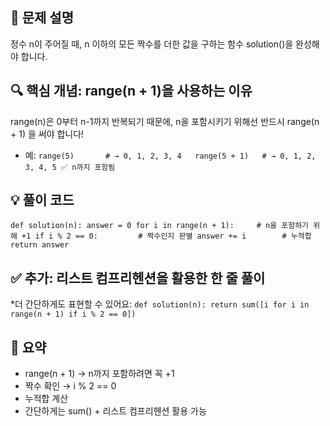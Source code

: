 ## 📌 문제 설명
정수 n이 주어질 때, n 이하의 모든 짝수를 더한 값을 구하는 함수 solution()을 완성해야 합니다.

## 🔍 핵심 개념: range(n + 1)을 사용하는 이유
range(n)은 0부터 n-1까지 반복되기 때문에,
n을 포함시키기 위해선 반드시 range(n + 1) 을 써야 합니다!

* 예:
`
range(5)       # → 0, 1, 2, 3, 4  
range(5 + 1)   # → 0, 1, 2, 3, 4, 5 ✅ n까지 포함됨
`

## 💡 풀이 코드
`
def solution(n):
    answer = 0
    for i in range(n + 1):     # n을 포함하기 위해 +1
        if i % 2 == 0:         # 짝수인지 판별
            answer += i        # 누적합
    return answer
`

## ✅ 추가: 리스트 컴프리헨션을 활용한 한 줄 풀이
*더 간단하게도 표현할 수 있어요:
`
def solution(n):
    return sum([i for i in range(n + 1) if i % 2 == 0])
`

## 🔁 요약
* range(n + 1) → n까지 포함하려면 꼭 +1
* 짝수 확인 → i % 2 == 0
* 누적합 계산
* 간단하게는 sum() + 리스트 컴프리헨션 활용 가능
